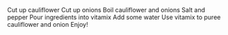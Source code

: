 Cut up cauliflower
Cut up onions
Boil cauliflower and onions
Salt and pepper
Pour ingredients into vitamix
Add some water
Use vitamix to puree cauliflower and onion
Enjoy!
